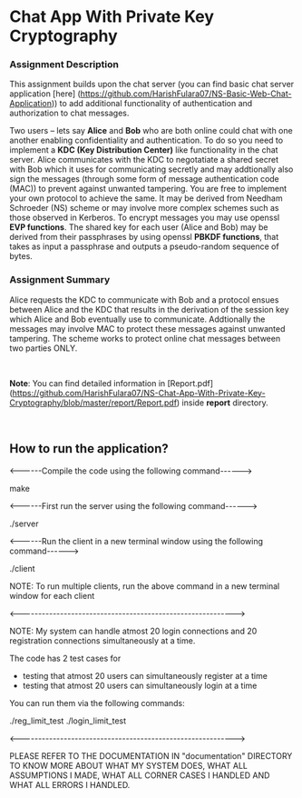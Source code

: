 # Chat App With Private Key Cryptography

### Assignment Description

This assignment builds upon the chat server (you can find basic chat server application [here] (https://github.com/HarishFulara07/NS-Basic-Web-Chat-Application)) to add additional functionality of authentication and authorization to chat messages.

Two users – lets say **Alice** and **Bob** who are both online could chat with one another enabling confidentiality and authentication. To do so you need to implement a **KDC (Key Distribution Center)** like functionality in the chat server. Alice communicates with the KDC to negotatiate a shared secret with Bob which it uses for communicating secretly and may addtionally also sign the messages (through some form of message authentication code (MAC)) to prevent against unwanted tampering. You are free to implement your own protocol to achieve the same. It may be derived from Needham Schroeder (NS) scheme or may involve more complex schemes such as those observed in Kerberos. To encrypt messages you may use openssl **EVP functions**. The shared key for each user (Alice and Bob) may be derived from their passphrases by using openssl **PBKDF functions**, that takes as input a passphrase and outputs a pseudo-random sequence of bytes.

### Assignment Summary

Alice requests the KDC to communicate with Bob and a protocol ensues between Alice and the KDC that results in the derivation of the session key which Alice and Bob eventually use to communicate. Addtionally the messages may involve MAC to protect these messages against unwanted tampering. The scheme works to protect online chat messages between two parties ONLY.

<br>

**Note**: You can find detailed information in [Report.pdf] (https://github.com/HarishFulara07/NS-Chat-App-With-Private-Key-Cryptography/blob/master/report/Report.pdf) inside **report** directory.

<br>

## How to run the application?

<------Compile the code using the following command------>

make

<------First run the server using the following command------>

./server

<------Run the client in a new terminal window using the following command------>

./client

NOTE: To run multiple clients, run the above command in a new terminal window for each client

<----------------------------------------------------------->

NOTE: My system can handle atmost 20 login connections and 20 registration connections simultaneously at a time.

The code has 2 test cases for

- testing that atmost 20 users can simultaneously register at a time
- testing that atmost 20 users can simultaneously login at a time

You can run them via the following commands:

./reg_limit_test
./login_limit_test


<----------------------------------------------------------->

PLEASE REFER TO THE DOCUMENTATION IN "documentation" DIRECTORY TO KNOW MORE ABOUT WHAT MY SYSTEM DOES, WHAT ALL ASSUMPTIONS I MADE, WHAT ALL CORNER CASES I HANDLED AND WHAT ALL ERRORS I HANDLED.
